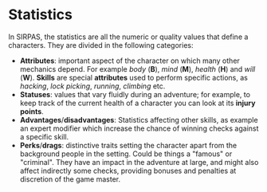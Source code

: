 # Statistics

In SIRPAS, the statistics are all the numeric or quality values that define a characters. 
They are divided in the following categories:

* **Attributes**: important aspect of the character on which many other mechanics depend. 
  For example *body* (**B**), *mind* (**M**), *health* (**H**) and *will* (**W**).
  **Skills** are special **attributes** used to perform specific actions, 
  as *hacking*, *lock picking*, *running*, *climbing* etc.
* **Statuses**: values that vary fluidly during an adventure; for example,
  to keep track of the current health of a character you can look at its **injury points**.
* **Advantages**/**disadvantages**: Statistics affecting other skills, as example an expert 
  modifier which increase the chance of winning checks against a specific skill. 
* **Perks**/**drags**: distinctive traits setting the character apart from the 
  background people in the setting. Could be things a "famous" or "criminal". 
  They have an impact in the adventure at large, and might also affect indirectly 
  some checks, providing bonuses and penalties at discretion of the game master.
